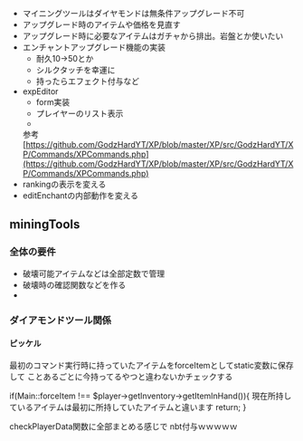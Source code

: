 - マイニングツールはダイヤモンドは無条件アップグレード不可
- アップグレード時のアイテムや価格を見直す
- アップグレード時に必要なアイテムはガチャから排出。岩盤とか使いたい
- エンチャントアップグレード機能の実装
  - 耐久10->50とか
  - シルクタッチを幸運に
  - 持ったらエフェクト付与など
- expEditor
  - form実装
  - プレイヤーのリスト表示
  -
  参考[https://github.com/GodzHardYT/XP/blob/master/XP/src/GodzHardYT/XP/Commands/XPCommands.php](https://github.com/GodzHardYT/XP/blob/master/XP/src/GodzHardYT/XP/Commands/XPCommands.php)
- rankingの表示を変える
- editEnchantの内部動作を変える

## miningTools
### 全体の要件

* 破壊可能アイテムなどは全部定数で管理
* 破壊時の確認関数などを作る
*

### ダイアモンドツール関係
#### ピッケル
最初のコマンド実行時に持っていたアイテムをforceItemとしてstatic変数に保存して
ことあるごとに今持ってるやつと違わないかチェックする

if(Main::forceItem !== $player->getInventory->getItemInHand()){
現在所持しているアイテムは最初に所持していたアイテムと違います
return;
}

checkPlayerData関数に全部まとめる感じで
nbt付与ｗｗｗｗｗ